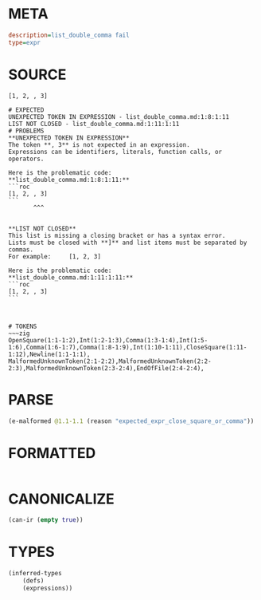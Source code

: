 # META
~~~ini
description=list_double_comma fail
type=expr
~~~
# SOURCE
~~~roc
[1, 2, , 3]
~~~
~~~
# EXPECTED
UNEXPECTED TOKEN IN EXPRESSION - list_double_comma.md:1:8:1:11
LIST NOT CLOSED - list_double_comma.md:1:11:1:11
# PROBLEMS
**UNEXPECTED TOKEN IN EXPRESSION**
The token **, 3** is not expected in an expression.
Expressions can be identifiers, literals, function calls, or operators.

Here is the problematic code:
**list_double_comma.md:1:8:1:11:**
```roc
[1, 2, , 3]
```
       ^^^


**LIST NOT CLOSED**
This list is missing a closing bracket or has a syntax error.
Lists must be closed with **]** and list items must be separated by commas.
For example:     [1, 2, 3]

Here is the problematic code:
**list_double_comma.md:1:11:1:11:**
```roc
[1, 2, , 3]
```
          


# TOKENS
~~~zig
OpenSquare(1:1-1:2),Int(1:2-1:3),Comma(1:3-1:4),Int(1:5-1:6),Comma(1:6-1:7),Comma(1:8-1:9),Int(1:10-1:11),CloseSquare(1:11-1:12),Newline(1:1-1:1),
MalformedUnknownToken(2:1-2:2),MalformedUnknownToken(2:2-2:3),MalformedUnknownToken(2:3-2:4),EndOfFile(2:4-2:4),
~~~
# PARSE
~~~clojure
(e-malformed @1.1-1.1 (reason "expected_expr_close_square_or_comma"))
~~~
# FORMATTED
~~~roc

~~~
# CANONICALIZE
~~~clojure
(can-ir (empty true))
~~~
# TYPES
~~~clojure
(inferred-types
	(defs)
	(expressions))
~~~
